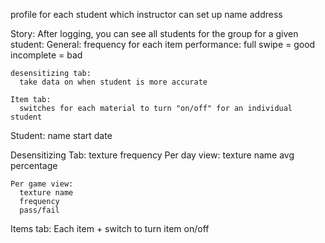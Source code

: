 profile for each student which instructor can set up
  name
  address

Story:
  After logging, you can see all students for the group
  for a given student:
    General:
      frequency for each item
      performance:
        full swipe = good
        incomplete = bad

    desensitizing tab:
      take data on when student is more accurate

    Item tab:
      switches for each material to turn "on/off" for an individual student

Student:
  name
  start date

  Desensitizing Tab:
    texture
    frequency
    Per day view:
      texture name
      avg percentage

    Per game view:
      texture name
      frequency
      pass/fail
  Items tab:
    Each item + switch to turn item on/off
